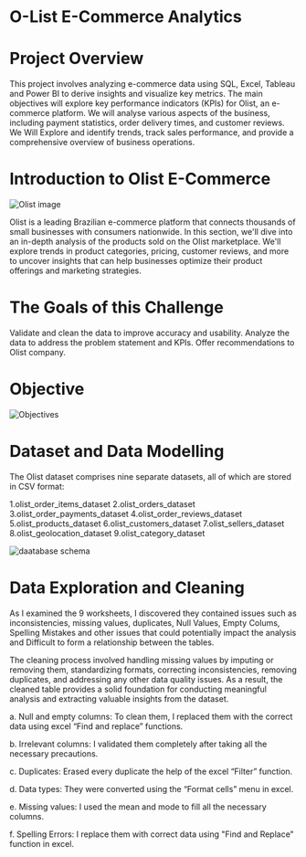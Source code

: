 # O-List E-Commerce Analytics
# Project Overview

This project involves analyzing e-commerce data using SQL, Excel, Tableau and Power BI to derive insights and visualize key metrics. The main objectives will explore key performance indicators (KPIs) for Olist, an e-commerce platform. We will analyse various aspects of the business, including payment statistics, order delivery times, and customer reviews.
We Will Explore and identify trends, track sales performance, and provide a comprehensive overview of business operations.

# Introduction to Olist E-Commerce
![Olist image](https://github.com/user-attachments/assets/4234099b-a7ff-4234-943a-1ad4db79f3df)

Olist is a leading Brazilian e-commerce platform that connects thousands of small businesses with consumers nationwide. In this section, we'll dive into an in-depth analysis of the products sold on the Olist marketplace. We'll explore trends in product categories, pricing, customer reviews, and more to uncover insights that can help businesses optimize their product offerings and marketing strategies.

# The Goals of this Challenge
Validate and clean the data to improve accuracy and usability.
Analyze the data to address the problem statement and KPIs.
Offer recommendations to Olist company.

# Objective

![Objectives](https://github.com/user-attachments/assets/76a8108f-0947-4ebe-b07a-c06a149558a7)

# Dataset and Data Modelling
The Olist dataset comprises nine separate datasets, all of which are stored in CSV format:

1.olist_order_items_dataset
2.olist_orders_dataset
3.olist_order_payments_dataset
4.olist_order_reviews_dataset
5.olist_products_dataset
6.olist_customers_dataset
7.olist_sellers_dataset
8.olist_geolocation_dataset
9.olist_category_dataset

![daatabase schema](https://github.com/user-attachments/assets/9d70f998-4165-4c03-9eae-2ca5320e49dd)

# Data Exploration and Cleaning
As I examined the 9 worksheets, I discovered they contained issues such as
inconsistencies, missing values, duplicates, Null Values, Empty Colums, Spelling Mistakes and other issues that could potentially impact the analysis and Difficult to form a relationship between the tables.

The cleaning process involved handling missing values by imputing or removing them, standardizing formats, correcting inconsistencies, removing duplicates, and addressing any other data quality issues. As a result, the cleaned table provides a solid foundation for conducting meaningful analysis and extracting valuable insights from the dataset.

a. Null and empty columns: To clean them, I replaced them with the correct data using excel “Find and replace” functions.

b. Irrelevant columns: I validated them completely after taking all the necessary precautions.

c. Duplicates: Erased every duplicate the help of the excel “Filter” function.

d. Data types: They were converted using the “Format cells” menu in excel.

e. Missing values: I used the mean and mode to fill all the necessary columns.

f. Spelling Errors: I replace them with correct data using "Find and Replace" function in excel.
